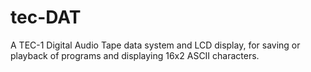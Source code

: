 # tec-DAT
A TEC-1 Digital Audio Tape data system and LCD display, for saving or playback of programs and displaying 16x2 ASCII characters.  
